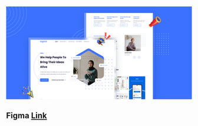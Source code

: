 ![image](./assets/images/Web%20agency%20_%20Portfolio%20(Community).jpg)

## Figma [Link](https://www.figma.com/community/file/1102374590268765363)